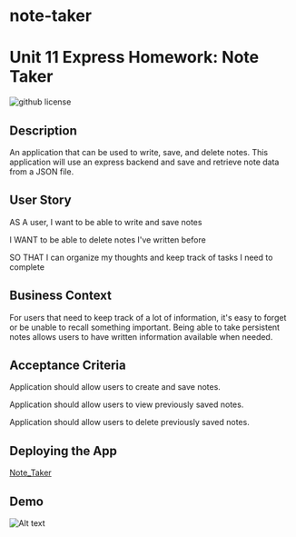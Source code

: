 # note-taker
# Unit 11 Express Homework: Note Taker

![github license](https://img.shields.io/badge/license-MIT-green)

## Description
 An application that can be used to write, save, and delete notes. This application will use an express backend and save and retrieve note data from a JSON file.

## User Story

AS A user, I want to be able to write and save notes

I WANT to be able to delete notes I've written before

SO THAT I can organize my thoughts and keep track of tasks I need to complete

## Business Context

For users that need to keep track of a lot of information, it's easy to forget or be unable to recall something important. Being able to take persistent notes allows users to have written information available when needed.

## Acceptance Criteria

Application should allow users to create and save notes.

Application should allow users to view previously saved notes.

Application should allow users to delete previously saved notes.

## Deploying the App

 [Note_Taker](https://pratyu-note-taker.herokuapp.com/) 

 ## Demo

 ![Alt text]()




